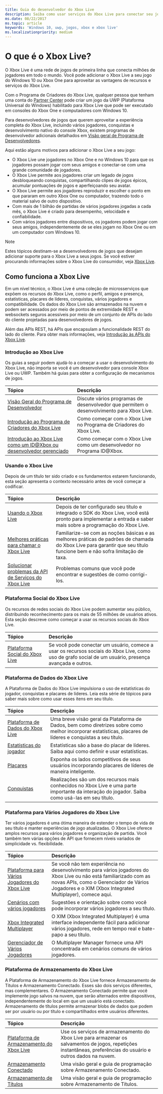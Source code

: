 ```yaml
---
title: Guia do desenvolvedor do Xbox Live
description: Saiba como usar serviços do Xbox Live para conectar seu jogo à rede de jogos do Xbox Live.
ms.date: 08/22/2017
ms.topic: article
keywords: 'Windows 10, uwp, jogos, xbox e xbox live'
ms.localizationpriority: medium
---
```

# <a name="what-is-xbox-live"></a>O que é o Xbox Live?

O Xbox Live é uma rede de jogos de primeira linha que conecta milhões de jogadores em todo o mundo. Você pode adicionar o Xbox Live a seu jogo do Windows 10 ou Xbox One para aproveitar as vantagens de recursos e serviços do Xbox Live.

Com o Programa de Criadores do Xbox Live, qualquer pessoa que tenham uma conta do [Partner Center](https://partner.microsoft.com/dashboard) pode criar um jogo da UWP (Plataforma Universal do Windows) habilitado para Xbox Live que pode ser executado em consoles do Xbox One e computadores com Windows 10.

Para desenvolvedores de jogos que querem aproveitar a experiência completa do Xbox Live, incluindo vários jogadores, conquistas e desenvolvimento nativo do console Xbox, existem programas de desenvolvedor adicionais detalhados em [Visão geral de Programa de Desenvolvedores](developer-program-overview.md).

Aqui estão alguns motivos para adicionar o Xbox Live a seu jogo:

- O Xbox Live une jogadores no Xbox One e no Windows 10 para que os jogadores possam jogar com seus amigos e conectar-se com uma grande comunidade de jogadores.
- O Xbox Live permite aos jogadores criar um legado de jogos desbloqueando conquistas, compartilhando clipes de jogos épicos, acumular pontuações de jogos e aperfeiçoando seu avatar.
- O Xbox Live permite aos jogadores reproduzir e escolher o ponto em que pararam em outro Xbox One ou computador, trazendo todo o material salvo de outro dispositivo.
- Com mais de 1 bilhão de partidas de vários jogadores jogadas a cada mês, o Xbox Live é criado para desempenho, velocidade e confiabilidade.
- Com vários jogadores entre dispositivos, os jogadores podem jogar com seus amigos, independentemente de se eles jogam no Xbox One ou em um computador com Windows 10.

> [!note]
> Estes tópicos destinam-se a desenvolvedores de jogos que desejam adicionar suporte para o Xbox Live a seus jogos. Se você estiver procurando informações sobre o Xbox Live do consumidor, veja [Xbox Live](https://www.xbox.com/live/).

## <a name="how-xbox-live-works"></a>Como funciona a Xbox Live

Em um nível técnico, o Xbox Live é uma coleção de microsserviços que expõem os recursos do Xbox Live, como o perfil, amigos e presença, estatísticas, placares de líderes, conquistas, vários jogadores e compatibilidade. Os dados do Xbox Live são armazenados na nuvem e podem ser acessados por meio de pontos de extremidade REST e websockets seguros acessíveis por meio de um conjunto de APIs do lado do cliente projetadas para desenvolvedores de jogos.

Além das APIs REST, há APIs que encapsulam a funcionalidade REST do lado do cliente. Para obter mais informações, veja [Introdução às APIs do Xbox Live](introduction-to-xbox-live-apis.md).

### <a name="get-started-with-xbox-live"></a>Introdução ao Xbox Live

Os guias a seguir podem ajudá-lo a começar a usar o desenvolvimento do Xbox Live, não importa se você é um desenvolvedor para console Xbox Live ou UWP.  Também há guias para obter a configuração de mecanismos de jogos.

| Tópico                                                                                                                                             | Descrição                                                                                                   |
|:--------------------------------------------------------------------------------------------------------------------------------------------------|:--------------------------------------------------------------------------------------------------------------|
| [Visão Geral do Programa de Desenvolvedor](developer-program-overview.md) | Discute vários programas de desenvolvedor que permitem o desenvolvimento para Xbox Live. |
| [Introdução ao Programa de Criadores do Xbox Live](get-started-with-creators/get-started-with-xbox-live-creators.md) | Como começar com o Xbox Live no Programa de Criadores do Xbox Live. |
| [Introdução ao Xbox Live como um ID@Xbox ou desenvolvedor gerenciado](get-started-with-partner/get-started-with-xbox-live-partner.md) | Como começar com o Xbox Live como um desenvolvedor no Programa ID@Xbox. |

### <a name="using-xbox-live"></a>Usando o Xbox Live

Depois de um título ter sido criado e os fundamentos estarem funcionando, esta seção apresenta o contexto necessário antes de você começar a codificar.

| Tópico                                                                                                                                             | Descrição                                                                                                   |
|:--------------------------------------------------------------------------------------------------------------------------------------------------|:--------------------------------------------------------------------------------------------------------------|
| [Usando o Xbox Live](using-xbox-live/using-xbox-live.md) | Depois de ter configurado seu título e integrado o SDK do Xbox Live, você está pronto para implementar a entrada e saber mais sobre a programação do Xbox Live.
| [Melhores práticas para chamar o Xbox Live](using-xbox-live/best-practices/best-practices-for-calling-xbox-live.md) | Familiarize-se com as noções básicas e as melhores práticas de padrões de chamada do Xbox Live para garantir que seu título funcione bem e não sofra limitação de taxa.
| [Solucionar problemas da API de Serviços do Xbox Live](using-xbox-live/troubleshooting/troubleshooting-the-xbox-live-services-api.md) | Problemas comuns que você pode encontrar e sugestões de como corrigi-los.

### <a name="xbox-live-social-platform"></a>Plataforma Social do Xbox Live

Os recursos de redes sociais do Xbox Live podem aumentar seu público, distribuindo reconhecimento para os mais de 55 milhões de usuários ativos.  Esta seção descreve como começar a usar os recursos sociais do Xbox Live.

| Tópico                                                                                                                                             | Descrição                                                                                                   |
|:--------------------------------------------------------------------------------------------------------------------------------------------------|:--------------------------------------------------------------------------------------------------------------|
| [Plataforma Social do Xbox Live](social-platform/social-platform.md) | Se você pode conectar um usuário, comece a usar os recursos sociais do Xbox Live, como uso de grafo social de um usuário, presença avançada e outros. |

### <a name="xbox-live-data-platform"></a>Plataforma de Dados do Xbox Live

A Plataforma de Dados do Xbox Live impulsiona o uso de estatísticas do jogador, conquistas e placares de líderes.  Leia esta série de tópicos para saber mais sobre como usar esses itens em seu título.

| Tópico                                                                                                                                             | Descrição                                                                                                   |
|:--------------------------------------------------------------------------------------------------------------------------------------------------|:--------------------------------------------------------------------------------------------------------------|
| [Plataforma de Dados do Xbox Live](data-platform/data-platform.md) | Uma breve visão geral da Plataforma de Dados, bem como diretrizes sobre como melhor incorporar estatísticas, placares de líderes e conquistas a seu título.
| [Estatísticas do jogador](leaderboards-and-stats-2017/player-stats.md) | Estatísticas são a base do placar de líderes.  Saiba aqui como definir e usar estatísticas.
| [Placares](leaderboards-and-stats-2017/leaderboards.md) | Exponha os lados competitivos de seus usuários incorporando placares de líderes de maneira inteligente.
| [Conquistas](achievements-2017/achievements.md) | Realizações são um dos recursos mais conhecidos no Xbox Live e uma parte importante da interação do jogador. Saiba como usá-las em seu título.

### <a name="xbox-live-multiplayer-platform"></a>Plataforma para Vários Jogadores do Xbox Live

Ter vários jogadores é uma ótima maneira de estender o tempo de vida de seu título e manter experiências de jogo atualizadas.  O Xbox Live oferece amplos recursos para vários jogadores e organização de partida.  Você também tem várias opções de API que fornecem níveis variados de simplicidade vs. flexibilidade.

| Tópico                                                                                                                                             | Descrição                                                                                                   |
|:--------------------------------------------------------------------------------------------------------------------------------------------------|:--------------------------------------------------------------------------------------------------------------|
| [Plataforma para Vários Jogadores do Xbox Live](multiplayer/multiplayer-intro.md) | Se você não tem experiência no desenvolvimento para vários jogadores do Xbox Live ou não está familiarizado com as novas APIs, como o Gerenciador de Vários Jogadores e o XIM (Xbox Integrated Multiplayer), comece aqui. |
| [Cenários com vários jogadores](multiplayer/multiplayer-scenarios.md) | Sugestões e orientação sobre como você pode incorporar vários jogadores a seu título. |
| [Xbox Integrated Multiplayer](multiplayer/xbox-integrated-multiplayer.md) | O XIM (Xbox Integrated Multiplayer) é uma interface independente fácil para adicionar vários jogadores, rede em tempo real e bate-papo a seu título. |
| [Gerenciador de Vários Jogadores](multiplayer/multiplayer-manager.md) | O Multiplayer Manager fornece uma API concentrada em cenários comuns de vários jogadores. |

### <a name="xbox-live-storage-platform"></a>Plataforma de Armazenamento do Xbox Live

A Plataforma de Armazenamento do Xbox Live fornece Armazenamento de Títulos e Armazenamento Conectado.  Esses são dois serviços diferentes, mas complementares.  O Armazenamento Conectado permite que você implemente jogo salvos na nuvem, que serão alternados entre dispositivos, independentemente do local em que um usuário está conectado.  Armazenamento de títulos permite armazenar blobs de dados que podem ser por usuário ou por título e compartilhados entre usuários diferentes.

| Tópico                                                                                                                                             | Descrição                                                                                                   |
|:--------------------------------------------------------------------------------------------------------------------------------------------------|:--------------------------------------------------------------------------------------------------------------|
| [Plataforma de Armazenamento do Xbox Live](storage-platform/storage-platform.md) | Use os serviços de armazenamento do Xbox Live para armazenar os salvamentos de jogos, repetições instantâneas, preferências do usuário e outros dados na nuvem. |
| [Armazenamento Conectado](storage-platform/connected-storage/connected-storage-technical-overview.md) | Uma visão geral e guia de programação sobre Armazenamento Conectado. |
| [Armazenamento de Títulos](storage-platform/xbox-live-title-storage/xbox-live-title-storage.md) | Uma visão geral e guia de programação sobre Armazenamento de Títulos. |
